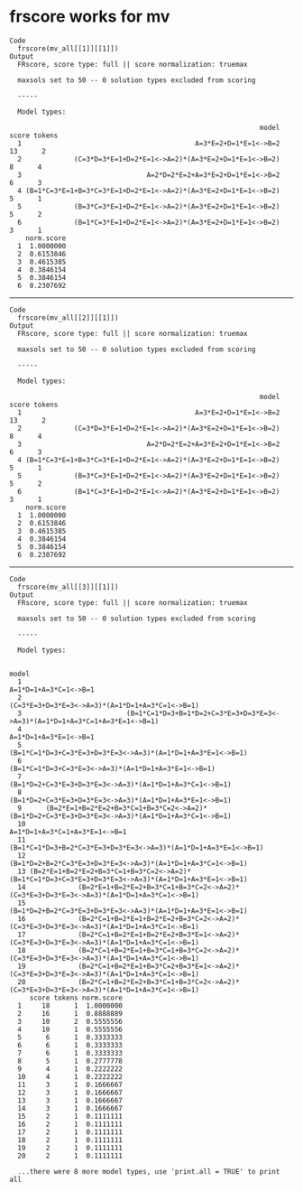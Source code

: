 # frscore works for mv

    Code
      frscore(mv_all[[1]][[1]])
    Output
      FRscore, score type: full || score normalization: truemax 
      
      maxsols set to 50 -- 0 solution types excluded from scoring 
      
      -----
       
      Model types: 
      
                                                                  model score tokens
      1                                           A=3*E=2+D=1*E=1<->B=2    13      2
      2             (C=3*D=3*E=1+D=2*E=1<->A=2)*(A=3*E=2+D=1*E=1<->B=2)     8      4
      3                               A=2*D=2*E=2+A=3*E=2+D=1*E=1<->B=2     6      3
      4 (B=1*C=3*E=1+B=3*C=3*E=1+D=2*E=1<->A=2)*(A=3*E=2+D=1*E=1<->B=2)     5      1
      5             (B=3*C=3*E=1+D=2*E=1<->A=2)*(A=3*E=2+D=1*E=1<->B=2)     5      2
      6             (B=1*C=3*E=1+D=2*E=1<->A=2)*(A=3*E=2+D=1*E=1<->B=2)     3      1
        norm.score
      1  1.0000000
      2  0.6153846
      3  0.4615385
      4  0.3846154
      5  0.3846154
      6  0.2307692
      
      

---

    Code
      frscore(mv_all[[2]][[1]])
    Output
      FRscore, score type: full || score normalization: truemax 
      
      maxsols set to 50 -- 0 solution types excluded from scoring 
      
      -----
       
      Model types: 
      
                                                                  model score tokens
      1                                           A=3*E=2+D=1*E=1<->B=2    13      2
      2             (C=3*D=3*E=1+D=2*E=1<->A=2)*(A=3*E=2+D=1*E=1<->B=2)     8      4
      3                               A=2*D=2*E=2+A=3*E=2+D=1*E=1<->B=2     6      3
      4 (B=1*C=3*E=1+B=3*C=3*E=1+D=2*E=1<->A=2)*(A=3*E=2+D=1*E=1<->B=2)     5      1
      5             (B=3*C=3*E=1+D=2*E=1<->A=2)*(A=3*E=2+D=1*E=1<->B=2)     5      2
      6             (B=1*C=3*E=1+D=2*E=1<->A=2)*(A=3*E=2+D=1*E=1<->B=2)     3      1
        norm.score
      1  1.0000000
      2  0.6153846
      3  0.4615385
      4  0.3846154
      5  0.3846154
      6  0.2307692
      
      

---

    Code
      frscore(mv_all[[3]][[1]])
    Output
      FRscore, score type: full || score normalization: truemax 
      
      maxsols set to 50 -- 0 solution types excluded from scoring 
      
      -----
       
      Model types: 
      
                                                                                                       model
      1                                                                                A=1*D=1+A=3*C=1<->B=1
      2                                                      (C=3*E=3+D=3*E=3<->A=3)*(A=1*D=1+A=3*C=1<->B=1)
      3                          (B=1*C=1*D=3+B=1*D=2+C=3*E=3+D=3*E=3<->A=3)*(A=1*D=1+A=3*C=1+A=3*E=1<->B=1)
      4                                                                                A=1*D=1+A=3*E=1<->B=1
      5                                          (B=1*C=1*D=3+C=3*E=3+D=3*E=3<->A=3)*(A=1*D=1+A=3*E=1<->B=1)
      6                                                  (B=1*C=1*D=3+C=3*E=3<->A=3)*(A=1*D=1+A=3*E=1<->B=1)
      7                                              (B=1*D=2+C=3*E=3+D=3*E=3<->A=3)*(A=1*D=1+A=3*C=1<->B=1)
      8                                              (B=1*D=2+C=3*E=3+D=3*E=3<->A=3)*(A=1*D=1+A=3*E=1<->B=1)
      9      (B=2*E=1+B=2*E=2+B=3*C=1+B=3*C=2<->A=2)*(B=1*D=2+C=3*E=3+D=3*E=3<->A=3)*(A=1*D=1+A=3*C=1<->B=1)
      10                                                                       A=1*D=1+A=3*C=1+A=3*E=1<->B=1
      11                                     (B=1*C=1*D=3+B=2*C=3*E=3+D=3*E=3<->A=3)*(A=1*D=1+A=3*E=1<->B=1)
      12                                         (B=1*D=2+B=2*C=3*E=3+D=3*E=3<->A=3)*(A=1*D=1+A=3*C=1<->B=1)
      13 (B=2*E=1+B=2*E=2+B=3*C=1+B=3*C=2<->A=2)*(B=1*C=1*D=3+C=3*E=3+D=3*E=3<->A=3)*(A=1*D=1+A=3*E=1<->B=1)
      14             (B=2*E=1+B=2*E=2+B=3*C=1+B=3*C=2<->A=2)*(C=3*E=3+D=3*E=3<->A=3)*(A=1*D=1+A=3*C=1<->B=1)
      15                                         (B=1*D=2+B=2*C=3*E=3+D=3*E=3<->A=3)*(A=1*D=1+A=3*E=1<->B=1)
      16             (B=2*C=1+B=2*E=1+B=2*E=2+B=3*C=2<->A=2)*(C=3*E=3+D=3*E=3<->A=3)*(A=1*D=1+A=3*C=1<->B=1)
      17             (B=2*C=1+B=2*E=1+B=2*E=2+B=3*E=1<->A=2)*(C=3*E=3+D=3*E=3<->A=3)*(A=1*D=1+A=3*C=1<->B=1)
      18             (B=2*C=1+B=2*E=1+B=3*C=1+B=3*C=2<->A=2)*(C=3*E=3+D=3*E=3<->A=3)*(A=1*D=1+A=3*C=1<->B=1)
      19             (B=2*C=1+B=2*E=1+B=3*C=2+B=3*E=1<->A=2)*(C=3*E=3+D=3*E=3<->A=3)*(A=1*D=1+A=3*C=1<->B=1)
      20             (B=2*C=1+B=2*E=2+B=3*C=1+B=3*C=2<->A=2)*(C=3*E=3+D=3*E=3<->A=3)*(A=1*D=1+A=3*C=1<->B=1)
         score tokens norm.score
      1     18      1  1.0000000
      2     16      1  0.8888889
      3     10      2  0.5555556
      4     10      1  0.5555556
      5      6      1  0.3333333
      6      6      1  0.3333333
      7      6      1  0.3333333
      8      5      1  0.2777778
      9      4      1  0.2222222
      10     4      1  0.2222222
      11     3      1  0.1666667
      12     3      1  0.1666667
      13     3      1  0.1666667
      14     3      1  0.1666667
      15     2      1  0.1111111
      16     2      1  0.1111111
      17     2      1  0.1111111
      18     2      1  0.1111111
      19     2      1  0.1111111
      20     2      1  0.1111111
      
      ...there were 8 more model types, use 'print.all = TRUE' to print all 
      

